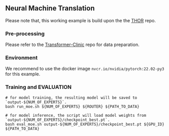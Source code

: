 ## Neural Machine Translation 

Please note that, this working example is build upon the the [THOR](https://github.com/microsoft/Stochastic-Mixture-of-Experts/tree/main) repo. 

### Pre-processing

Please refer to the [Transformer-Clinic](https://github.com/LiyuanLucasLiu/Transformer-Clinic/blob/master/pre-process/wmt14en-de.sh) repo for data preparation. 


### Environment

We recommend to use the docker image `nvcr.io/nvidia/pytorch:22.02-py3` for this example. 

### Training and EVALUATION

```
# for model training, the resulting model will be saved to `output-${NUM_OF_EXPERTS}`.
bash run_moe.sh ${NUM_OF_EXPERTS} ${ROUTER} ${PATH_TO_DATA}

# for model inference, the script will load model weights from `output-${NUM_OF_EXPERTS}/checkpoint_best.pt`. 
bash eval_moe.sh output-${NUM_OF_EXPERTS}/checkpoint_best.pt ${GPU_ID} ${PATH_TO_DATA}
```
